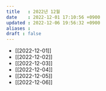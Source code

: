 ```yaml
---
title   : 2022년 12월 
date    : 2022-12-01 17:10:56 +0900
updated : 2022-12-06 19:56:32 +0900
aliases : 
draft : false
---
```


- [[2022-12-01]]
- [[2022-12-02]]
- [[2022-12-03]]
- [[2022-12-04]]
- [[2022-12-05]]
- [[2022-12-06]]
